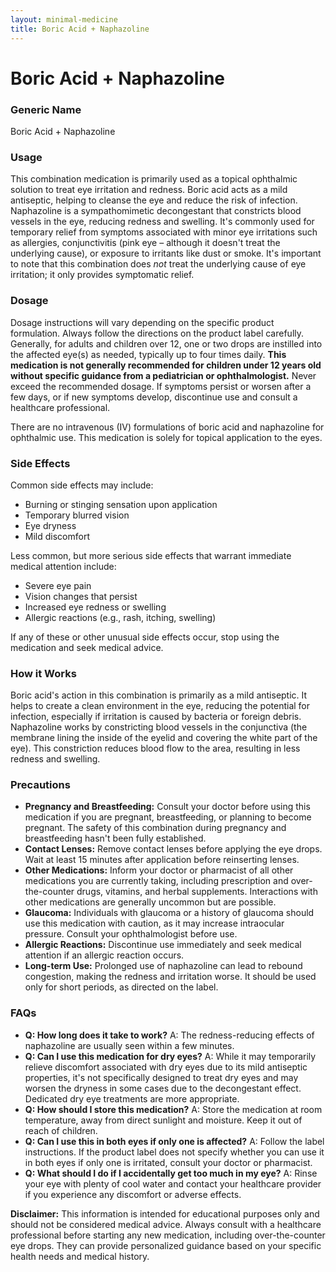 ```yaml
---
layout: minimal-medicine
title: Boric Acid + Naphazoline
---
```


# Boric Acid + Naphazoline
### Generic Name
Boric Acid + Naphazoline

### Usage

This combination medication is primarily used as a topical ophthalmic solution to treat eye irritation and redness.  Boric acid acts as a mild antiseptic, helping to cleanse the eye and reduce the risk of infection. Naphazoline is a sympathomimetic decongestant that constricts blood vessels in the eye, reducing redness and swelling.  It's commonly used for temporary relief from symptoms associated with minor eye irritations such as allergies, conjunctivitis (pink eye – although it doesn't treat the underlying cause), or exposure to irritants like dust or smoke.  It's important to note that this combination does *not* treat the underlying cause of eye irritation; it only provides symptomatic relief.


### Dosage

Dosage instructions will vary depending on the specific product formulation.  Always follow the directions on the product label carefully.  Generally, for adults and children over 12, one or two drops are instilled into the affected eye(s) as needed, typically up to four times daily.  **This medication is not generally recommended for children under 12 years old without specific guidance from a pediatrician or ophthalmologist.**  Never exceed the recommended dosage.  If symptoms persist or worsen after a few days, or if new symptoms develop, discontinue use and consult a healthcare professional.

There are no intravenous (IV) formulations of boric acid and naphazoline for ophthalmic use. This medication is solely for topical application to the eyes.


### Side Effects

Common side effects may include:

* Burning or stinging sensation upon application
* Temporary blurred vision
* Eye dryness
* Mild discomfort

Less common, but more serious side effects that warrant immediate medical attention include:

* Severe eye pain
* Vision changes that persist
* Increased eye redness or swelling
* Allergic reactions (e.g., rash, itching, swelling)

If any of these or other unusual side effects occur, stop using the medication and seek medical advice.


### How it Works

Boric acid's action in this combination is primarily as a mild antiseptic. It helps to create a clean environment in the eye, reducing the potential for infection, especially if irritation is caused by bacteria or foreign debris.  Naphazoline works by constricting blood vessels in the conjunctiva (the membrane lining the inside of the eyelid and covering the white part of the eye). This constriction reduces blood flow to the area, resulting in less redness and swelling.


### Precautions

* **Pregnancy and Breastfeeding:**  Consult your doctor before using this medication if you are pregnant, breastfeeding, or planning to become pregnant. The safety of this combination during pregnancy and breastfeeding hasn't been fully established.
* **Contact Lenses:**  Remove contact lenses before applying the eye drops. Wait at least 15 minutes after application before reinserting lenses.
* **Other Medications:**  Inform your doctor or pharmacist of all other medications you are currently taking, including prescription and over-the-counter drugs, vitamins, and herbal supplements. Interactions with other medications are generally uncommon but are possible.
* **Glaucoma:**  Individuals with glaucoma or a history of glaucoma should use this medication with caution, as it may increase intraocular pressure.  Consult your ophthalmologist before use.
* **Allergic Reactions:**  Discontinue use immediately and seek medical attention if an allergic reaction occurs.
* **Long-term Use:** Prolonged use of naphazoline can lead to rebound congestion, making the redness and irritation worse.  It should be used only for short periods, as directed on the label.


### FAQs

* **Q: How long does it take to work?** A:  The redness-reducing effects of naphazoline are usually seen within a few minutes.
* **Q: Can I use this medication for dry eyes?** A: While it may temporarily relieve discomfort associated with dry eyes due to its mild antiseptic properties, it's not specifically designed to treat dry eyes and may worsen the dryness in some cases due to the decongestant effect. Dedicated dry eye treatments are more appropriate.
* **Q: How should I store this medication?** A: Store the medication at room temperature, away from direct sunlight and moisture.  Keep it out of reach of children.
* **Q: Can I use this in both eyes if only one is affected?** A: Follow the label instructions. If the product label does not specify whether you can use it in both eyes if only one is irritated, consult your doctor or pharmacist.
* **Q: What should I do if I accidentally get too much in my eye?** A:  Rinse your eye with plenty of cool water and contact your healthcare provider if you experience any discomfort or adverse effects.


**Disclaimer:** This information is intended for educational purposes only and should not be considered medical advice.  Always consult with a healthcare professional before starting any new medication, including over-the-counter eye drops.  They can provide personalized guidance based on your specific health needs and medical history.
